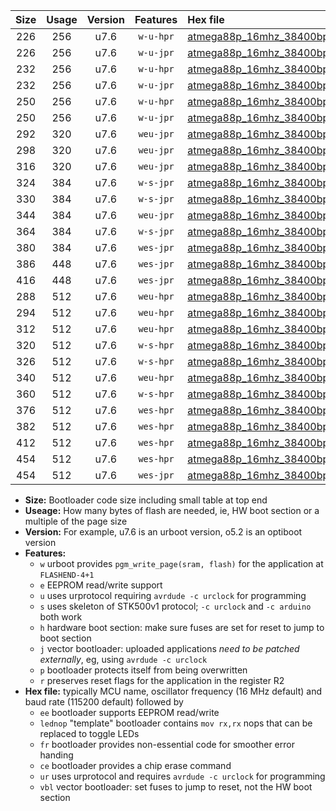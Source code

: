 |Size|Usage|Version|Features|Hex file|
|:-:|:-:|:-:|:-:|:--|
|226|256|u7.6|`w-u-hpr`|[atmega88p_16mhz_38400bps_ur.hex](https://raw.githubusercontent.com/stefanrueger/urboot/main//atmega88p_16mhz_38400bps_ur.hex)|
|226|256|u7.6|`w-u-jpr`|[atmega88p_16mhz_38400bps_ur_vbl.hex](https://raw.githubusercontent.com/stefanrueger/urboot/main//atmega88p_16mhz_38400bps_ur_vbl.hex)|
|232|256|u7.6|`w-u-hpr`|[atmega88p_16mhz_38400bps_lednop_ur.hex](https://raw.githubusercontent.com/stefanrueger/urboot/main//atmega88p_16mhz_38400bps_lednop_ur.hex)|
|232|256|u7.6|`w-u-jpr`|[atmega88p_16mhz_38400bps_lednop_ur_vbl.hex](https://raw.githubusercontent.com/stefanrueger/urboot/main//atmega88p_16mhz_38400bps_lednop_ur_vbl.hex)|
|250|256|u7.6|`w-u-hpr`|[atmega88p_16mhz_38400bps_lednop_fr_ur.hex](https://raw.githubusercontent.com/stefanrueger/urboot/main//atmega88p_16mhz_38400bps_lednop_fr_ur.hex)|
|250|256|u7.6|`w-u-jpr`|[atmega88p_16mhz_38400bps_lednop_fr_ur_vbl.hex](https://raw.githubusercontent.com/stefanrueger/urboot/main//atmega88p_16mhz_38400bps_lednop_fr_ur_vbl.hex)|
|292|320|u7.6|`weu-jpr`|[atmega88p_16mhz_38400bps_ee_ur_vbl.hex](https://raw.githubusercontent.com/stefanrueger/urboot/main//atmega88p_16mhz_38400bps_ee_ur_vbl.hex)|
|298|320|u7.6|`weu-jpr`|[atmega88p_16mhz_38400bps_ee_lednop_ur_vbl.hex](https://raw.githubusercontent.com/stefanrueger/urboot/main//atmega88p_16mhz_38400bps_ee_lednop_ur_vbl.hex)|
|316|320|u7.6|`weu-jpr`|[atmega88p_16mhz_38400bps_ee_lednop_fr_ur_vbl.hex](https://raw.githubusercontent.com/stefanrueger/urboot/main//atmega88p_16mhz_38400bps_ee_lednop_fr_ur_vbl.hex)|
|324|384|u7.6|`w-s-jpr`|[atmega88p_16mhz_38400bps_vbl.hex](https://raw.githubusercontent.com/stefanrueger/urboot/main//atmega88p_16mhz_38400bps_vbl.hex)|
|330|384|u7.6|`w-s-jpr`|[atmega88p_16mhz_38400bps_lednop_vbl.hex](https://raw.githubusercontent.com/stefanrueger/urboot/main//atmega88p_16mhz_38400bps_lednop_vbl.hex)|
|344|384|u7.6|`weu-jpr`|[atmega88p_16mhz_38400bps_ee_lednop_fr_ce_ur_vbl.hex](https://raw.githubusercontent.com/stefanrueger/urboot/main//atmega88p_16mhz_38400bps_ee_lednop_fr_ce_ur_vbl.hex)|
|364|384|u7.6|`w-s-jpr`|[atmega88p_16mhz_38400bps_lednop_fr_vbl.hex](https://raw.githubusercontent.com/stefanrueger/urboot/main//atmega88p_16mhz_38400bps_lednop_fr_vbl.hex)|
|380|384|u7.6|`wes-jpr`|[atmega88p_16mhz_38400bps_ee_vbl.hex](https://raw.githubusercontent.com/stefanrueger/urboot/main//atmega88p_16mhz_38400bps_ee_vbl.hex)|
|386|448|u7.6|`wes-jpr`|[atmega88p_16mhz_38400bps_ee_lednop_vbl.hex](https://raw.githubusercontent.com/stefanrueger/urboot/main//atmega88p_16mhz_38400bps_ee_lednop_vbl.hex)|
|416|448|u7.6|`wes-jpr`|[atmega88p_16mhz_38400bps_ee_lednop_fr_vbl.hex](https://raw.githubusercontent.com/stefanrueger/urboot/main//atmega88p_16mhz_38400bps_ee_lednop_fr_vbl.hex)|
|288|512|u7.6|`weu-hpr`|[atmega88p_16mhz_38400bps_ee_ur.hex](https://raw.githubusercontent.com/stefanrueger/urboot/main//atmega88p_16mhz_38400bps_ee_ur.hex)|
|294|512|u7.6|`weu-hpr`|[atmega88p_16mhz_38400bps_ee_lednop_ur.hex](https://raw.githubusercontent.com/stefanrueger/urboot/main//atmega88p_16mhz_38400bps_ee_lednop_ur.hex)|
|312|512|u7.6|`weu-hpr`|[atmega88p_16mhz_38400bps_ee_lednop_fr_ur.hex](https://raw.githubusercontent.com/stefanrueger/urboot/main//atmega88p_16mhz_38400bps_ee_lednop_fr_ur.hex)|
|320|512|u7.6|`w-s-hpr`|[atmega88p_16mhz_38400bps.hex](https://raw.githubusercontent.com/stefanrueger/urboot/main//atmega88p_16mhz_38400bps.hex)|
|326|512|u7.6|`w-s-hpr`|[atmega88p_16mhz_38400bps_lednop.hex](https://raw.githubusercontent.com/stefanrueger/urboot/main//atmega88p_16mhz_38400bps_lednop.hex)|
|340|512|u7.6|`weu-hpr`|[atmega88p_16mhz_38400bps_ee_lednop_fr_ce_ur.hex](https://raw.githubusercontent.com/stefanrueger/urboot/main//atmega88p_16mhz_38400bps_ee_lednop_fr_ce_ur.hex)|
|360|512|u7.6|`w-s-hpr`|[atmega88p_16mhz_38400bps_lednop_fr.hex](https://raw.githubusercontent.com/stefanrueger/urboot/main//atmega88p_16mhz_38400bps_lednop_fr.hex)|
|376|512|u7.6|`wes-hpr`|[atmega88p_16mhz_38400bps_ee.hex](https://raw.githubusercontent.com/stefanrueger/urboot/main//atmega88p_16mhz_38400bps_ee.hex)|
|382|512|u7.6|`wes-hpr`|[atmega88p_16mhz_38400bps_ee_lednop.hex](https://raw.githubusercontent.com/stefanrueger/urboot/main//atmega88p_16mhz_38400bps_ee_lednop.hex)|
|412|512|u7.6|`wes-hpr`|[atmega88p_16mhz_38400bps_ee_lednop_fr.hex](https://raw.githubusercontent.com/stefanrueger/urboot/main//atmega88p_16mhz_38400bps_ee_lednop_fr.hex)|
|454|512|u7.6|`wes-hpr`|[atmega88p_16mhz_38400bps_ee_lednop_fr_ce.hex](https://raw.githubusercontent.com/stefanrueger/urboot/main//atmega88p_16mhz_38400bps_ee_lednop_fr_ce.hex)|
|454|512|u7.6|`wes-jpr`|[atmega88p_16mhz_38400bps_ee_lednop_fr_ce_vbl.hex](https://raw.githubusercontent.com/stefanrueger/urboot/main//atmega88p_16mhz_38400bps_ee_lednop_fr_ce_vbl.hex)|

- **Size:** Bootloader code size including small table at top end
- **Useage:** How many bytes of flash are needed, ie, HW boot section or a multiple of the page size
- **Version:** For example, u7.6 is an urboot version, o5.2 is an optiboot version
- **Features:**
  + `w` urboot provides `pgm_write_page(sram, flash)` for the application at `FLASHEND-4+1`
  + `e` EEPROM read/write support
  + `u` uses urprotocol requiring `avrdude -c urclock` for programming
  + `s` uses skeleton of STK500v1 protocol; `-c urclock` and `-c arduino` both work
  + `h` hardware boot section: make sure fuses are set for reset to jump to boot section
  + `j` vector bootloader: uploaded applications *need to be patched externally*, eg, using `avrdude -c urclock`
  + `p` bootloader protects itself from being overwritten
  + `r` preserves reset flags for the application in the register R2
- **Hex file:** typically MCU name, oscillator frequency (16 MHz default) and baud rate (115200 default) followed by
  + `ee` bootloader supports EEPROM read/write
  + `lednop` "template" bootloader contains `mov rx,rx` nops that can be replaced to toggle LEDs
  + `fr` bootloader provides non-essential code for smoother error handing
  + `ce` bootloader provides a chip erase command
  + `ur` uses urprotocol and requires `avrdude -c urclock` for programming
  + `vbl` vector bootloader: set fuses to jump to reset, not the HW boot section
